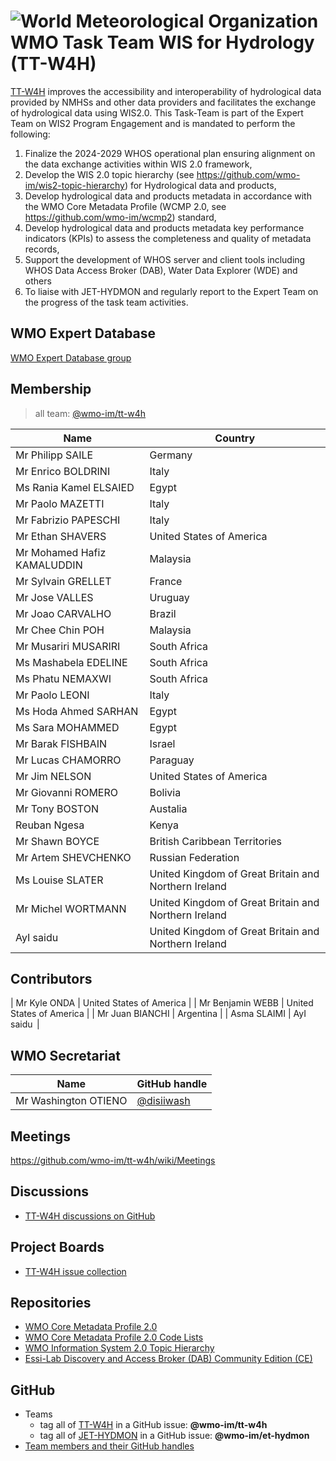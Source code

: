 # ![World Meteorological Organization](https://community.wmo.int/themes/wmo/logo.png) WMO Task Team WIS for Hydrology (TT-W4H)
[TT-W4H]() improves the accessibility and interoperability of hydrological data provided by NMHSs and other data providers and facilitates the exchange of hydrological data using WIS2.0. This Task-Team is part of the Expert Team on WIS2 Program Engagement and is mandated to perform the following:
1. Finalize the 2024-2029 WHOS operational plan ensuring alignment on the data exchange activities within WIS 2.0 framework, 
2. Develop the WIS 2.0 topic hierarchy (see https://github.com/wmo-im/wis2-topic-hierarchy)  for Hydrological data and products, 
3. Develop hydrological data and products metadata in accordance with the WMO Core Metadata Profile (WCMP 2.0, see https://github.com/wmo-im/wcmp2) standard, 
4. Develop hydrological data and products metadata key performance indicators (KPIs) to assess the completeness and quality of metadata records, 
5. Support the development of WHOS server and client tools including WHOS Data Access Broker (DAB), Water Data Explorer (WDE) and others
6. To liaise with JET-HYDMON  and regularly report to the Expert Team on the progress of the task team activities. 

## WMO Expert Database
[WMO Expert Database group](https://contacts.wmo.int/groups/details_group_expert/?id=6d36e45b-6a0b-ee11-8f6e-000d3aa9b86e)

## Membership

>all team: [@wmo-im/tt-w4h](https://github.com/orgs/wmo-im/teams/tt-w4h)

| Name                        | Country                                              |
|-----------------------------|------------------------------------------------------|
| Mr Philipp  SAILE           | Germany                                              |
| Mr Enrico    BOLDRINI       | Italy                                                |
| Ms Rania Kamel ELSAIED      | Egypt                                                |
| Mr Paolo    MAZETTI         | Italy                                                |
| Mr Fabrizio PAPESCHI        | Italy                                                |
| Mr Ethan SHAVERS            | United States of America                             |
| Mr Mohamed Hafiz KAMALUDDIN | Malaysia                                             |
| Mr Sylvain GRELLET          | France                                               |
| Mr Jose VALLES              | Uruguay                                              |
| Mr Joao    CARVALHO         | Brazil                                               |
| Mr Chee Chin  POH           | Malaysia                                             |
| Mr Musariri MUSARIRI        | South Africa                                         |
| Ms    Mashabela  EDELINE    | South Africa                                         |
| Ms Phatu NEMAXWI            | South Africa                                         |
| Mr Paolo    LEONI           | Italy                                                |
| Ms Hoda Ahmed SARHAN        | Egypt                                                |
| Ms Sara  MOHAMMED           | Egypt                                                |
| Mr Barak FISHBAIN           | Israel                                               |
| Mr Lucas CHAMORRO           | Paraguay                                             |
| Mr Jim NELSON               | United States of America                             |
| Mr Giovanni  ROMERO         | Bolivia                                              |
| Mr Tony BOSTON              | Austalia                                             |                                               
| Reuban Ngesa                | Kenya                                                |
| Mr Shawn    BOYCE           | British Caribbean Territories                        |
| Mr Artem SHEVCHENKO         | Russian Federation                                   |
| Ms Louise SLATER            | United Kingdom of Great Britain and Northern Ireland |
| Mr Michel WORTMANN          | United Kingdom of Great Britain and Northern Ireland |
| AyI saidu                   | United Kingdom of Great Britain and Northern Ireland |

## Contributors
| Mr Kyle ONDA                | United States of America                             |
| Mr Benjamin WEBB            | United States of America                             |
| Mr Juan BIANCHI             | Argentina                                            |
|  Asma    SLAIMI             |   AyI saidu                                          |
## WMO Secretariat    

|Name |GitHub handle |
|---- |--------------|
|Mr Washington OTIENO|[@disiiwash](https://github.com/disiiwash)



## Meetings
https://github.com/wmo-im/tt-w4h/wiki/Meetings

## Discussions
- [TT-W4H discussions on GitHub](https://github.com/wmo-im/tt-w4h/discussions)

## Project Boards
- [TT-W4H issue collection](https://github.com/orgs/wmo-im/projects/31)



## Repositories
* [WMO Core Metadata Profile 2.0](https://github.com/wmo-im/wcmp2)
* [WMO Core Metadata Profile 2.0 Code Lists](https://github.com/wmo-im/wcmp2-codelists)
* [WMO Information System 2.0 Topic Hierarchy](https://github.com/wmo-im/wis2-topic-hierarchy)
* [Essi-Lab Discovery and Access Broker (DAB) Community Edition (CE)](https://github.com/ESSI-Lab/DAB)

## GitHub
- Teams
  - tag all of [TT-W4H](https://github.com/orgs/wmo-im/teams/tt-w4h) in a GitHub issue: **@wmo-im/tt-w4h**
  - tag all of [JET-HYDMON](https://github.com/orgs/wmo-im/teams/et-hydmon) in a GitHub issue: **@wmo-im/et-hydmon**
- [Team members and their GitHub handles](#Membership)
